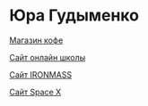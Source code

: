 # Юра Гудыменко
[Магазин кофе](https://yura-gudym.github.io/Cofe_Shop/ "Описание")

[Сайт онлайн школы](https://yura-gudym.github.io/School/ "Описание")

[Сайт IRONMASS](https://yura-gudym.github.io/IronMass/ "Описание")

[Сайт Space X](https://https://yura-gudym.github.io/space%20X/ "Описание")
